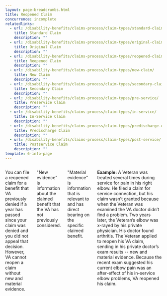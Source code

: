 ```yaml
---
layout: page-breadcrumbs.html
title: Reopened Claim
concurrence: incomplete
relatedlinks:
  - url: /disability-benefits/claims-process/claim-types/standard-claim/
    title: Standard Claim
    description: ""
  - url: /disability-benefits/claims-process/claim-types/original-claim/
    title: Original Claim
    description: ""
  - url: /disability-benefits/claims-process/claim-types/reopened-claim/
    title: Reopened Claim
    description: ""
  - url: /disability-benefits/claims-process/claim-types/new-claim/
    title: New Claim
    description: ""
  - url: /disability-benefits/claims-process/claim-types/secondary-claim/
    title: Secondary Claim
    description: ""
  - url: /disability-benefits/claims-process/claim-types/pre-service/
    title: Preservice Claim
    description: ""
  - url: /disability-benefits/claims-process/claim-types/in-service/
    title: In-Service Claim
    description: ""
  - url: /disability-benefits/claims-process/claim-types/predischarge-claim/
    title: Predischarge Claim
    description: ""
  - url: /disability-benefits/claims-process/claim-types/post-service/
    title: Postservice Claim
    description: ""
template: 6-info-page
---
```


<div class="section one" markdown="0">
<div class="primary" markdown="0">
<div class="usa-grid" markdown="0">
<div class="small-12 columns" markdown="1">    

You can file a reopened claim for a benefit that VA previously denied if a year has passed since your claim was denied and you did not appeal that decision. However, VA cannot reopen a claim without new and material evidence.

&quot;New evidence&quot; is information about the claimed benefit that the VA has not previously considered.

&quot;Material evidence&quot; is information that is relevant to and has direct bearing on the specific claimed benefit.

**Example:**
A Veteran was treated several times during service for pain in his right elbow. He filed a claim for service connection, but his claim wasn’t granted because when the Veteran was examined the VA doctor didn’t find a problem. Two years later, the Veteran’s elbow was x-rayed by his private physician. His doctor found arthritis. The Veteran applied to reopen his VA claim, sending in his private doctor’s exam results -- new and material evidence. Because the recent exam suggested his current elbow pain was an after-effect of his in-service elbow problems, VA reopened his claim.

</div>
</div>
</div>
</div>
